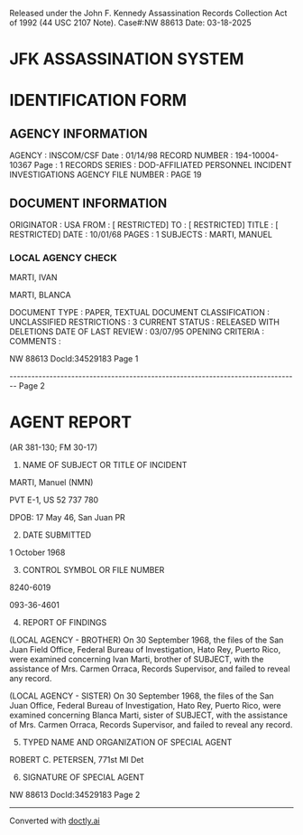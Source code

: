 Released under the John F. Kennedy
Assassination Records Collection Act of
1992 (44 USC 2107 Note). Case#:NW
88613 Date: 03-18-2025

# JFK ASSASSINATION SYSTEM
# IDENTIFICATION FORM

## AGENCY INFORMATION

AGENCY : INSCOM/CSF
Date : 01/14/98
RECORD NUMBER : 194-10004-10367
Page : 1
RECORDS SERIES : DOD-AFFILIATED PERSONNEL INCIDENT INVESTIGATIONS
AGENCY FILE NUMBER : PAGE 19

## DOCUMENT INFORMATION

ORIGINATOR : USA
FROM : [ RESTRICTED]
TO : [ RESTRICTED]
TITLE : [ RESTRICTED]
DATE : 10/01/68
PAGES : 1
SUBJECTS : MARTI, MANUEL

### LOCAL AGENCY CHECK

MARTI, IVAN

MARTI, BLANCA

DOCUMENT TYPE : PAPER, TEXTUAL DOCUMENT
CLASSIFICATION : UNCLASSIFIED
RESTRICTIONS : 3
CURRENT STATUS : RELEASED WITH DELETIONS
DATE OF LAST REVIEW : 03/07/95
OPENING CRITERIA :
COMMENTS :

NW 88613 Docld:34529183 Page 1


-------------------------------------------------------------------------------- Page 2

# AGENT REPORT
(AR 381-130; FM 30-17)

1. NAME OF SUBJECT OR TITLE OF INCIDENT

MARTI, Manuel (NMN)

PVT E-1, US 52 737 780

DPOB: 17 May 46, San Juan PR

2. DATE SUBMITTED

1 October 1968

3. CONTROL SYMBOL OR FILE NUMBER

8240-6019

093-36-4601

4. REPORT OF FINDINGS

(LOCAL AGENCY - BROTHER) On 30 September 1968, the files of the San Juan Field Office, Federal Bureau of Investigation, Hato Rey, Puerto Rico, were examined concerning Ivan Marti, brother of SUBJECT, with the assistance of Mrs. Carmen Orraca, Records Supervisor, and failed to reveal any record.

(LOCAL AGENCY - SISTER) On 30 September 1968, the files of the San Juan Office, Federal Bureau of Investigation, Hato Rey, Puerto Rico, were examined concerning Blanca Marti, sister of SUBJECT, with the assistance of Mrs. Carmen Orraca, Records Supervisor, and failed to reveal any record.

5. TYPED NAME AND ORGANIZATION OF SPECIAL AGENT

ROBERT C. PETERSEN, 771st MI Det

6. SIGNATURE OF SPECIAL AGENT

NW 88613 DocId:34529183 Page 2


---
Converted with [doctly.ai](https://doctly.ai)